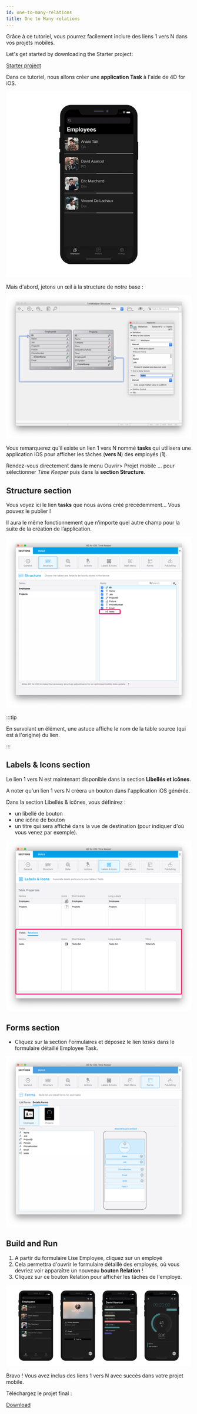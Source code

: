 ```yaml
---
id: one-to-many-relations
title: One to Many relations
---
```


Grâce à ce tutoriel, vous pourrez facilement inclure des liens 1 vers N dans vos projets mobiles.

Let's get started by downloading the Starter project:

<div className="center-button">
<a className="button button--primary"
href="https://github.com/4d-go-mobile/tutorial-OneToManyRelations/archive/c006015afeb0e134d872152f53b8cd5e4dcb59bb.zip">Starter project</a>
</div>

Dans ce tutoriel, nous allons créer une **application Task** à l'aide de 4D for iOS.

![Task App Final result](img/4D-for-iOS-dark-mode-card-relation-ios-13.gif)

Mais d'abord, jetons un œil à la structure de notre base :

![Sélectionnez le lien à partir de la section Structure](img/Database-1-to-N-relations-4D-for-iOS.png)

Vous remarquerez qu'il existe un lien 1 vers N nommé **tasks** qui utilisera une application iOS pour afficher les tâches (**vers N**) des employés (**1**).

Rendez-vous directement dans le menu Ouvrir> Projet mobile ... pour sélectionner *Time Keeper* puis dans la **section Structure**.

## Structure section

Vous voyez ici le lien **tasks** que nous avons créé précédemment... Vous pouvez le publier !

Il aura le même fonctionnement que n’importe quel autre champ pour la suite de la création de l’application.

![Structure section Relations properties](img/Structure-section-relations-4D-for-iOS.png)

:::tip

En survolant un élément, une astuce affiche le nom de la table source (qui est à l'origine) du lien.

:::

## Labels & Icons section

Le lien 1 vers N est maintenant disponible dans la section **Libellés et icônes**.

A noter qu'un lien 1 vers N créera un bouton dans l'application iOS générée.

Dans la section Libellés & icônes, vous définirez :

* un libellé de bouton
* une icône de bouton
* un titre qui sera affiché dans la vue de destination (pour indiquer d'où vous venez par exemple).

![Labels & Icons section Relations properties](img/Relations-properties-Labels-icons-section-4D-for-iOS.png)

## Forms section

* Cliquez sur la section Formulaires et déposez le lien *tasks* dans le formulaire détaillé Employee Task.

![Related field in Forms section](img/1-to-n-relations-forms-section.png)

## Build and Run

1. A partir du formulaire Lise Employee, cliquez sur un employé
2. Cela permettra d'ouvrir le formulaire détaillé des employés, où vous devriez voir apparaître un nouveau **bouton Relation** !
3. Cliquez sur ce bouton Relation pour afficher les tâches de l'employé.

![Related field in Forms section](img/One-to-n-relations-task-ios-app.png)

Bravo ! Vous avez inclus des liens 1 vers N avec succès dans votre projet mobile.

Téléchargez le projet final :

<div className="center-button">
<a className="button button--primary"
href="https://github.com/4d-go-mobile/tutorial-OneToManyRelations/releases/latest/download/tutorial-OneToManyRelations.zip">Download</a>
</div>
